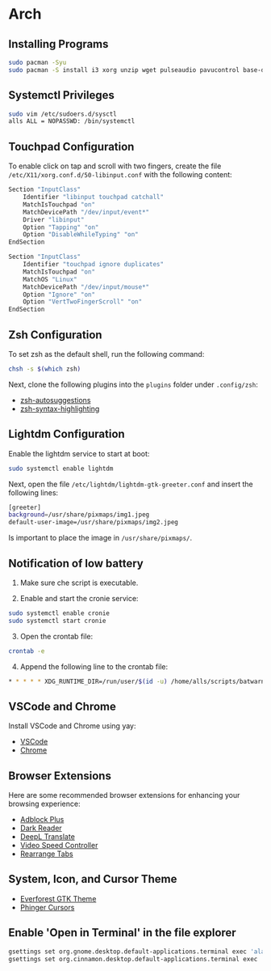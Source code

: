 # Arch

## Installing Programs

```bash
sudo pacman -Syu
sudo pacman -S install i3 xorg unzip wget pulseaudio pavucontrol base-devel curl nemo flameshot lightdm lightdm-gtk-greeter telegram-desktop gnu-free-fonts ttf-font-awesome ttf-jetbrains-mono-nerd ttf-liberation noto-fonts-emoji firefox lxappearance zsh eog evince vlc bat xclip brightnessctl playerctl nitrogen alsa-utils xournalpp blueman gvim cronie dunst eza man-db git fastfetch dmenu stow
```

## Systemctl Privileges

```bash
sudo vim /etc/sudoers.d/sysctl
alls ALL = NOPASSWD: /bin/systemctl
```

## Touchpad Configuration
To enable click on tap and scroll with two fingers, create the file
`/etc/X11/xorg.conf.d/50-libinput.conf` with the following content:

```bash
Section "InputClass"
    Identifier "libinput touchpad catchall"
    MatchIsTouchpad "on"
    MatchDevicePath "/dev/input/event*"
    Driver "libinput"
    Option "Tapping" "on"
    Option "DisableWhileTyping" "on"
EndSection

Section "InputClass"
    Identifier "touchpad ignore duplicates"
    MatchIsTouchpad "on"
    MatchOS "Linux"
    MatchDevicePath "/dev/input/mouse*"
    Option "Ignore" "on"
    Option "VertTwoFingerScroll" "on"
EndSection
```

## Zsh Configuration
To set zsh as the default shell, run the following command:
```bash
chsh -s $(which zsh)
```

Next, clone the following plugins into the `plugins` folder under `.config/zsh`:
- [zsh-autosuggestions](https://github.com/zsh-users/zsh-autosuggestions)
- [zsh-syntax-highlighting](https://github.com/zsh-users/zsh-syntax-highlighting)

## Lightdm Configuration

Enable the lightdm service to start at boot:
```bash
sudo systemctl enable lightdm
```

Next, open the file `/etc/lightdm/lightdm-gtk-greeter.conf` and insert the following lines:
```bash
[greeter]
background=/usr/share/pixmaps/img1.jpeg
default-user-image=/usr/share/pixmaps/img2.jpeg
```
Is important to place the image in `/usr/share/pixmaps/`.

## Notification of low battery
1. Make sure che script is executable.

2. Enable and start the cronie service:
```bash
sudo systemctl enable cronie
sudo systemctl start cronie
```
3. Open the crontab file:
```bash
crontab -e
```
4. Append the following line to the crontab file:
```bash
* * * * * XDG_RUNTIME_DIR=/run/user/$(id -u) /home/alls/scripts/batwarn.sh
```

## VSCode and Chrome
Install VSCode and Chrome using yay:
- [VSCode](https://aur.archlinux.org/packages/visual-studio-code-bin)
- [Chrome](https://aur.archlinux.org/packages/google-chrome)

## Browser Extensions
Here are some recommended browser extensions for enhancing your browsing experience:

- [Adblock Plus](https://chromewebstore.google.com/detail/adblock-plus-free-ad-bloc/cfhdojbkjhnklbpkdaibdccddilifddb)
- [Dark Reader](https://chromewebstore.google.com/detail/dark-reader/eimadpbcbfnmbkopoojfekhnkhdbieeh)
- [DeepL Translate](https://chromewebstore.google.com/detail/deepl-translate/cofdbpoegempjloogbagkncekinflcnj)
- [Video Speed Controller](https://chrome.google.com/webstore/detail/video-speed-controller/nffaoalbilbmmfgbnbgppjihopabppdk)
- [Rearrange Tabs](https://chrome.google.com/webstore/detail/rearrange-tabs/ccnnhhnmpoffieppjjkhdakcoejcpbga)

## System, Icon, and Cursor Theme
- [Everforest GTK Theme](https://github.com/Fausto-Korpsvart/Everforest-GTK-Theme)
- [Phinger Cursors](https://github.com/phisch/phinger-cursors)

## Enable 'Open in Terminal' in the file explorer
```bash
gsettings set org.gnome.desktop.default-applications.terminal exec 'alacritty'
gsettings set org.cinnamon.desktop.default-applications.terminal exec 'alacritty'
```
